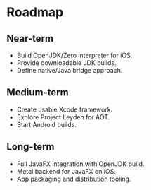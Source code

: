 # Roadmap

## Near-term
- Build OpenJDK/Zero interpreter for iOS.
- Provide downloadable JDK builds.
- Define native/Java bridge approach.

## Medium-term
- Create usable Xcode framework.
- Explore Project Leyden for AOT.
- Start Android builds.

## Long-term
- Full JavaFX integration with OpenJDK build.
- Metal backend for JavaFX on iOS.
- App packaging and distribution tooling.
